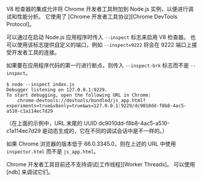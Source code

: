 
V8 检查器的集成允许将 Chrome 开发者工具附加到 Node.js 实例，以便进行调试和性能分析。 
它使用了 [Chrome 开发者工具协议][Chrome DevTools Protocol]。

可以通过在启动 Node.js 应用程序时传入 `--inspect` 标志来启用 V8 检查器。 
也可以使用该标志提供自定义的端口，例如 `--inspect=9222` 将会在 9222 端口上接受开发者工具的连接。

如果要在应用程序代码的第一行进行断点，则传入 `--inspect-brk` 标志而不是 `--inspect`。

```console
$ node --inspect index.js
Debugger listening on 127.0.0.1:9229.
To start debugging, open the following URL in Chrome:
    chrome-devtools://devtools/bundled/js_app.html?experiments=true&v8only=true&ws=127.0.0.1:9229/dc9010dd-f8b8-4ac5-a510-c1a114ec7d29
```

（在上面的示例中，URL 末尾的 UUID dc9010dd-f8b8-4ac5-a510-c1a114ec7d29 是动态生成的，它在不同的调试会话中是不一样的。）

如果 Chrome 浏览器的版本低于 66.0.3345.0，则在上述的 URL 中使用 `inspector.html` 而不是 `js_app.html`。

Chrome 开发者工具目前还不支持调试[工作线程][Worker Threads]。 
可以使用 [ndb] 来调试它们。

